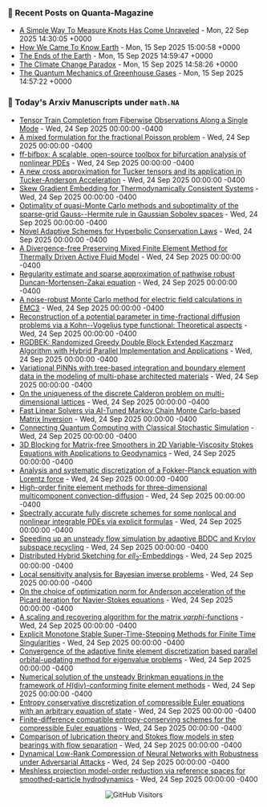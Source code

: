 ### 📝 Recent Posts on Quanta-Magazine
<!-- quanta starts -->
* <a href="https://www.quantamagazine.org/a-simple-way-to-measure-knots-has-come-unraveled-20250922/">A Simple Way To Measure Knots Has Come Unraveled</a> - Mon, 22 Sep 2025 14:30:05 +0000
* <a href="https://www.quantamagazine.org/how-we-came-to-know-earth-20250915/">How We Came To Know Earth</a> - Mon, 15 Sep 2025 15:00:58 +0000
* <a href="https://www.quantamagazine.org/photos-capture-the-extreme-beautiful-work-of-climate-science-20250915/">The Ends of the Earth</a> - Mon, 15 Sep 2025 14:59:47 +0000
* <a href="https://www.quantamagazine.org/the-climate-change-paradox-20250915/">The Climate Change Paradox</a> - Mon, 15 Sep 2025 14:58:26 +0000
* <a href="https://www.quantamagazine.org/the-quantum-mechanics-of-greenhouse-gases-20250915/">The Quantum Mechanics of Greenhouse Gases</a> - Mon, 15 Sep 2025 14:57:22 +0000
<!-- quanta ends -->


### 📝 Today's Arxiv Manuscripts under ``math.NA``
<!-- arxiv-math-na starts -->
* <a href="https://arxiv.org/abs/2509.18149">Tensor Train Completion from Fiberwise Observations Along a Single Mode</a> - Wed, 24 Sep 2025 00:00:00 -0400
* <a href="https://arxiv.org/abs/2509.18348">A mixed formulation for the fractional Poisson problem</a> - Wed, 24 Sep 2025 00:00:00 -0400
* <a href="https://arxiv.org/abs/2509.18429">ff-bifbox: A scalable, open-source toolbox for bifurcation analysis of nonlinear PDEs</a> - Wed, 24 Sep 2025 00:00:00 -0400
* <a href="https://arxiv.org/abs/2509.18554">A new cross approximation for Tucker tensors and its application in Tucker-Anderson Acceleration</a> - Wed, 24 Sep 2025 00:00:00 -0400
* <a href="https://arxiv.org/abs/2509.18601">Skew Gradient Embedding for Thermodynamically Consistent Systems</a> - Wed, 24 Sep 2025 00:00:00 -0400
* <a href="https://arxiv.org/abs/2509.18712">Optimality of quasi-Monte Carlo methods and suboptimality of the sparse-grid Gauss--Hermite rule in Gaussian Sobolev spaces</a> - Wed, 24 Sep 2025 00:00:00 -0400
* <a href="https://arxiv.org/abs/2509.18908">Novel Adaptive Schemes for Hyperbolic Conservation Laws</a> - Wed, 24 Sep 2025 00:00:00 -0400
* <a href="https://arxiv.org/abs/2509.19053">A Divergence-free Preserving Mixed Finite Element Method for Thermally Driven Active Fluid Model</a> - Wed, 24 Sep 2025 00:00:00 -0400
* <a href="https://arxiv.org/abs/2509.19093">Regularity estimate and sparse approximation of pathwise robust Duncan-Mortensen-Zakai equation</a> - Wed, 24 Sep 2025 00:00:00 -0400
* <a href="https://arxiv.org/abs/2509.19178">A noise-robust Monte Carlo method for electric field calculations in EMC3</a> - Wed, 24 Sep 2025 00:00:00 -0400
* <a href="https://arxiv.org/abs/2509.19260">Reconstruction of a potential parameter in time-fractional diffusion problems via a Kohn--Vogelius type functional: Theoretical aspects</a> - Wed, 24 Sep 2025 00:00:00 -0400
* <a href="https://arxiv.org/abs/2509.19267">RGDBEK: Randomized Greedy Double Block Extended Kaczmarz Algorithm with Hybrid Parallel Implementation and Applications</a> - Wed, 24 Sep 2025 00:00:00 -0400
* <a href="https://arxiv.org/abs/2506.23357">Variational PINNs with tree-based integration and boundary element data in the modeling of multi-phase architected materials</a> - Wed, 24 Sep 2025 00:00:00 -0400
* <a href="https://arxiv.org/abs/2509.18203">On the uniqueness of the discrete Calderon problem on multi-dimensional lattices</a> - Wed, 24 Sep 2025 00:00:00 -0400
* <a href="https://arxiv.org/abs/2509.18452">Fast Linear Solvers via AI-Tuned Markov Chain Monte Carlo-based Matrix Inversion</a> - Wed, 24 Sep 2025 00:00:00 -0400
* <a href="https://arxiv.org/abs/2509.18614">Connecting Quantum Computing with Classical Stochastic Simulation</a> - Wed, 24 Sep 2025 00:00:00 -0400
* <a href="https://arxiv.org/abs/2509.19061">3D Blocking for Matrix-free Smoothers in 2D Variable-Viscosity Stokes Equations with Applications to Geodynamics</a> - Wed, 24 Sep 2025 00:00:00 -0400
* <a href="https://arxiv.org/abs/2304.01937">Analysis and systematic discretization of a Fokker-Planck equation with Lorentz force</a> - Wed, 24 Sep 2025 00:00:00 -0400
* <a href="https://arxiv.org/abs/2408.17390">High-order finite element methods for three-dimensional multicomponent convection-diffusion</a> - Wed, 24 Sep 2025 00:00:00 -0400
* <a href="https://arxiv.org/abs/2412.13480">Spectrally accurate fully discrete schemes for some nonlocal and nonlinear integrable PDEs via explicit formulas</a> - Wed, 24 Sep 2025 00:00:00 -0400
* <a href="https://arxiv.org/abs/2412.17543">Speeding up an unsteady flow simulation by adaptive BDDC and Krylov subspace recycling</a> - Wed, 24 Sep 2025 00:00:00 -0400
* <a href="https://arxiv.org/abs/2412.20301">Distributed Hybrid Sketching for $ell_2$-Embeddings</a> - Wed, 24 Sep 2025 00:00:00 -0400
* <a href="https://arxiv.org/abs/2503.20526">Local sensitivity analysis for Bayesian inverse problems</a> - Wed, 24 Sep 2025 00:00:00 -0400
* <a href="https://arxiv.org/abs/2505.07650">On the choice of optimization norm for Anderson acceleration of the Picard iteration for Navier-Stokes equations</a> - Wed, 24 Sep 2025 00:00:00 -0400
* <a href="https://arxiv.org/abs/2506.01193">A scaling and recovering algorithm for the matrix $varphi$-functions</a> - Wed, 24 Sep 2025 00:00:00 -0400
* <a href="https://arxiv.org/abs/2507.17062">Explicit Monotone Stable Super-Time-Stepping Methods for Finite Time Singularities</a> - Wed, 24 Sep 2025 00:00:00 -0400
* <a href="https://arxiv.org/abs/2508.19832">Convergence of the adaptive finite element discretization based parallel orbital-updating method for eigenvalue problems</a> - Wed, 24 Sep 2025 00:00:00 -0400
* <a href="https://arxiv.org/abs/2509.14059">Numerical solution of the unsteady Brinkman equations in the framework of $H$(div)-conforming finite element methods</a> - Wed, 24 Sep 2025 00:00:00 -0400
* <a href="https://arxiv.org/abs/2408.01235">Entropy conservative discretization of compressible Euler equations with an arbitrary equation of state</a> - Wed, 24 Sep 2025 00:00:00 -0400
* <a href="https://arxiv.org/abs/2411.16621">Finite-difference compatible entropy-conserving schemes for the compressible Euler equations</a> - Wed, 24 Sep 2025 00:00:00 -0400
* <a href="https://arxiv.org/abs/2501.18575">Comparison of lubrication theory and Stokes flow models in step bearings with flow separation</a> - Wed, 24 Sep 2025 00:00:00 -0400
* <a href="https://arxiv.org/abs/2505.08022">Dynamical Low-Rank Compression of Neural Networks with Robustness under Adversarial Attacks</a> - Wed, 24 Sep 2025 00:00:00 -0400
* <a href="https://arxiv.org/abs/2507.07830">Meshless projection model-order reduction via reference spaces for smoothed-particle hydrodynamics</a> - Wed, 24 Sep 2025 00:00:00 -0400
<!-- arxiv-math-na ends -->

<div align="center">
  
![GitHub Visitors](https://api.visitorbadge.io/api/visitors?path=https%3A%2F%2Fgithub.com%2Flowrank&label=profile%20views&labelColor=%231e1e2e&countColor=%23cba6f7)



</div>
